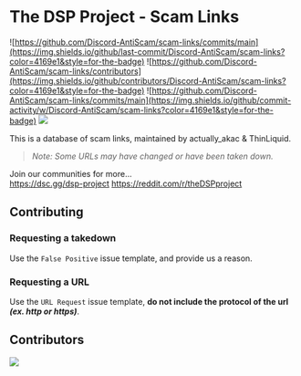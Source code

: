 # The DSP Project - Scam Links
![https://github.com/Discord-AntiScam/scam-links/commits/main](https://img.shields.io/github/last-commit/Discord-AntiScam/scam-links?color=4169e1&style=for-the-badge)
![https://github.com/Discord-AntiScam/scam-links/contributors](https://img.shields.io/github/contributors/Discord-AntiScam/scam-links?color=4169e1&style=for-the-badge)
![https://github.com/Discord-AntiScam/scam-links/commits/main](https://img.shields.io/github/commit-activity/w/Discord-AntiScam/scam-links?color=4169e1&style=for-the-badge)
![](https://img.shields.io/github/repo-size/Discord-AntiScam/scam-links?color=4169e1&style=for-the-badge)

This is a database of scam links, maintained by actually_akac & ThinLiquid.<br>
> *Note: Some URLs may have changed or have been taken down.*

Join our communities for more...<br> 
https://dsc.gg/dsp-project
https://reddit.com/r/theDSPproject

## Contributing
### Requesting a takedown
Use the `False Positive` issue template, and provide us a reason.

### Requesting a URL
Use the `URL Request` issue template, **do not include the protocol of the url ___(ex. http or https)___**.

## Contributors
<img src="https://contrib.rocks/image?repo=Discord-AntiScam/scam-links">
